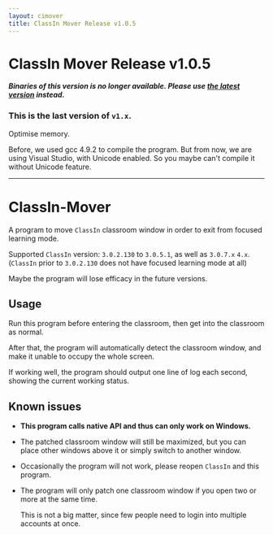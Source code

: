 ```yaml
---
layout: cimover
title: ClassIn Mover Release v1.0.5
---
```


# ClassIn Mover Release v1.0.5

**_Binaries of this version is no longer available. Please use [the latest version](https://carlgao4.github.io/ClassIn-Mover) instead._**

### **This is the last version of `v1.x`.**

Optimise memory.

Before, we used gcc 4.9.2 to compile the program. But from now, we are using Visual Studio, with Unicode enabled. So you maybe can't compile it without Unicode feature.

- - -

# ClassIn-Mover

A program to move `ClassIn` classroom window in order to exit from focused learning mode.

Supported `ClassIn` version: `3.0.2.130` to `3.0.5.1`, as well as `3.0.7.x` `4.x`. (`ClassIn` prior to `3.0.2.130` does not have focused learning mode at all)

Maybe the program will lose efficacy in the future versions.

## Usage

Run this program before entering the classroom, then get into the classroom as normal.

After that, the program will automatically detect the classroom window, and make it unable to occupy the whole screen.

If working well, the program should output one line of log each second, showing the current working status.

## Known issues

-   **This program calls native API and thus can only work on Windows.**
    
-   The patched classroom window will still be maximized, but you can place other windows above it or simply switch to another window.
    
-   Occasionally the program will not work, please reopen `ClassIn` and this program.
    
-   The program will only patch one classroom window if you open two or more at the same time.
    
    This is not a big matter, since few people need to login into multiple accounts at once.